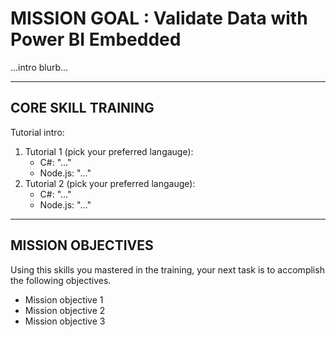 # MISSION GOAL : Validate Data with Power BI Embedded

...intro blurb...

____

## CORE SKILL TRAINING

Tutorial intro:

1. Tutorial 1 (pick your preferred langauge):
    - C#: "..."
    - Node.js: "..."
1. Tutorial 2 (pick your preferred langauge):
    - C#: "..."
    - Node.js: "..."

____

## MISSION OBJECTIVES

Using this skills you mastered in the training, your next task is to accomplish the following objectives.

- Mission objective 1
- Mission objective 2
- Mission objective 3
